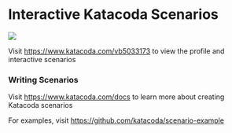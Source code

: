# Interactive Katacoda Scenarios

[![](http://shields.katacoda.com/katacoda/vb5033173/count.svg)](https://www.katacoda.com/vb5033173 "Get your profile on Katacoda.com")

Visit https://www.katacoda.com/vb5033173 to view the profile and interactive scenarios

### Writing Scenarios
Visit https://www.katacoda.com/docs to learn more about creating Katacoda scenarios

For examples, visit https://github.com/katacoda/scenario-example

